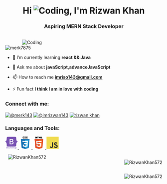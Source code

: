 <h1 align="center">Hi  <img  alt="Coding" width="45" src="https://c.tenor.com/RIPrRmkwX4cAAAAC/hi-njjsd.gif">, I'm Rizwan Khan</h1>
<h3 align="center">Aspiring MERN Stack Developer</h3>
<br>
 <img align="right" alt="Coding" width="450" src="https://www.icegif.com/wp-content/uploads/2021/12/icegif-881.gif"> 
<p align="left"> <img src="https://komarev.com/ghpvc/?username=merk7875&label=Profile%20views&color=0e75b6&style=flat" alt="merk7875" /> </p>

- 🌱 I’m currently learning **react && Java**                                                                  
                                                                                   
- 💬 Ask me about **javaScript,advanceJavaScript**

- 📫 How to reach me **imriso143@gmail.com**

- ⚡ Fun fact **I think I am in love with coding**

<h3 align="left">Connect with me:</h3>
<p align="left">
<a href="https://www.instagram.com/im__riso143/?hl=en" target="blank"><img align="center" src="https://cliply.co/wp-content/uploads/2019/07/371907300_INSTAGRAM_ICON_TRANSPARENT_400.gif" alt="@merk143" height="55" width="55" /></a>
<a href="https://twitter.com/@imrizwan143" target="blank"><img align="center" src="https://cliply.co/wp-content/uploads/2021/09/CLIPLY_372109260_TWITTER_LOGO_400.gif" alt="@imrizwan143" height="50" width="50" /></a>
<a href="https://linkedin.com/in/rizwan khan" target="blank"><img align="center" src="https://cliply.co/wp-content/uploads/2021/02/372102050_LINKEDIN_ICON_TRANSPARENT_1080.gif" alt="rizwan khan" height="50" width="50" /></a>
</p>

<h3 align="left">Languages and Tools:</h3>
<p align="left"> <a href="https://getbootstrap.com" target="_blank" rel="noreferrer"> <img src="https://raw.githubusercontent.com/devicons/devicon/master/icons/bootstrap/bootstrap-plain-wordmark.svg" alt="bootstrap" width="40" height="40"/> </a> <a href="https://www.w3schools.com/css/" target="_blank" rel="noreferrer"> <img src="https://raw.githubusercontent.com/devicons/devicon/master/icons/css3/css3-original-wordmark.svg" alt="css3" width="40" height="40"/> </a> <a href="https://www.w3.org/html/" target="_blank" rel="noreferrer"> <img src="https://raw.githubusercontent.com/devicons/devicon/master/icons/html5/html5-original-wordmark.svg" alt="html5" width="40" height="40"/> </a> <a href="https://developer.mozilla.org/en-US/docs/Web/JavaScript" target="_blank" rel="noreferrer"> <img src="https://raw.githubusercontent.com/devicons/devicon/master/icons/javascript/javascript-original.svg" alt="javascript" width="40" height="40"/> </a> </p>

<p><img align="right" width="495" src="https://github-readme-stats.vercel.app/api/top-langs?username=RizwanKhan572&show_icons=true&locale=en&layout=compact" alt="RizwanKhan572" /></p>

<p>&nbsp;<img align="right" src="https://github-readme-stats.vercel.app/api?username=RizwanKhan572&show_icons=true&locale=en" alt="RizwanKhan572" /></p>
<br>
<p><img align="right" src="https://github-readme-streak-stats.herokuapp.com/?user=RizwanKhan572&" alt="RizwanKhan572" /></p>
